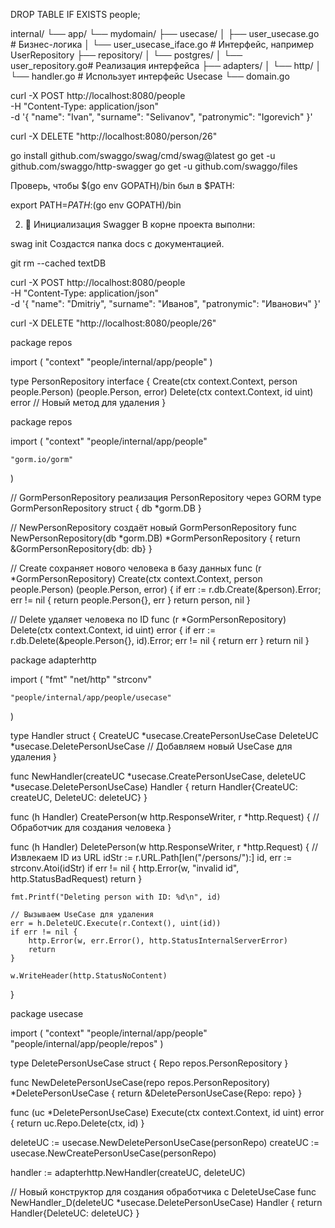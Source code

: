 
DROP TABLE IF EXISTS people;


internal/
└── app/
    └── mydomain/
        ├── usecase/
        │   ├── user_usecase.go        # Бизнес-логика
        │   └── user_usecase_iface.go  # Интерфейс, например UserRepository
        ├── repository/
        │   └── postgres/
        │       └── user_repository.go# Реализация интерфейса
        ├── adapters/
        │   └── http/
        │       └── handler.go         # Использует интерфейс Usecase
        └── domain.go


 curl -X POST http://localhost:8080/people \
  -H "Content-Type: application/json" \
  -d '{
    "name": "Ivan",
    "surname": "Selivanov",
    "patronymic": "Igorevich"
}'

curl -X DELETE "http://localhost:8080/person/26"





go install github.com/swaggo/swag/cmd/swag@latest
go get -u github.com/swaggo/http-swagger
go get -u github.com/swaggo/files

Проверь, чтобы $(go env GOPATH)/bin был в $PATH:


export PATH=$PATH:$(go env GOPATH)/bin

2. 📂 Инициализация Swagger
В корне проекта выполни:


swag init
Создастся папка docs с документацией.


git rm --cached textDB


curl -X POST http://localhost:8080/people \
  -H "Content-Type: application/json" \
  -d '{
    "name": "Dmitriy",
    "surname": "Иванов",
    "patronymic": "Иванович"
  }'

  curl -X DELETE "http://localhost:8080/people/26"


package repos

import (
	"context"
	"people/internal/app/people"
)

type PersonRepository interface {
	Create(ctx context.Context, person people.Person) (people.Person, error)
	Delete(ctx context.Context, id uint) error // Новый метод для удаления
}


package repos

import (
	"context"
	"people/internal/app/people"

	"gorm.io/gorm"
)

// GormPersonRepository реализация PersonRepository через GORM
type GormPersonRepository struct {
	db *gorm.DB
}

// NewPersonRepository создаёт новый GormPersonRepository
func NewPersonRepository(db *gorm.DB) *GormPersonRepository {
	return &GormPersonRepository{db: db}
}

// Create сохраняет нового человека в базу данных
func (r *GormPersonRepository) Create(ctx context.Context, person people.Person) (people.Person, error) {
	if err := r.db.Create(&person).Error; err != nil {
		return people.Person{}, err
	}
	return person, nil
}

// Delete удаляет человека по ID
func (r *GormPersonRepository) Delete(ctx context.Context, id uint) error {
	if err := r.db.Delete(&people.Person{}, id).Error; err != nil {
		return err
	}
	return nil
}


package adapterhttp

import (
	"fmt"
	"net/http"
	"strconv"

	"people/internal/app/people/usecase"
)

type Handler struct {
	CreateUC   *usecase.CreatePersonUseCase
	DeleteUC   *usecase.DeletePersonUseCase // Добавляем новый UseCase для удаления
}

func NewHandler(createUC *usecase.CreatePersonUseCase, deleteUC *usecase.DeletePersonUseCase) Handler {
	return Handler{CreateUC: createUC, DeleteUC: deleteUC}
}

func (h Handler) CreatePerson(w http.ResponseWriter, r *http.Request) {
	// Обработчик для создания человека
}

func (h Handler) DeletePerson(w http.ResponseWriter, r *http.Request) {
	// Извлекаем ID из URL
	idStr := r.URL.Path[len("/persons/"):]
	id, err := strconv.Atoi(idStr)
	if err != nil {
		http.Error(w, "invalid id", http.StatusBadRequest)
		return
	}

	fmt.Printf("Deleting person with ID: %d\n", id)

	// Вызываем UseCase для удаления
	err = h.DeleteUC.Execute(r.Context(), uint(id))
	if err != nil {
		http.Error(w, err.Error(), http.StatusInternalServerError)
		return
	}

	w.WriteHeader(http.StatusNoContent)
}


package usecase

import (
	"context"
	"people/internal/app/people"
	"people/internal/app/people/repos"
)

type DeletePersonUseCase struct {
	Repo repos.PersonRepository
}

func NewDeletePersonUseCase(repo repos.PersonRepository) *DeletePersonUseCase {
	return &DeletePersonUseCase{Repo: repo}
}

func (uc *DeletePersonUseCase) Execute(ctx context.Context, id uint) error {
	return uc.Repo.Delete(ctx, id)
}


deleteUC := usecase.NewDeletePersonUseCase(personRepo)
createUC := usecase.NewCreatePersonUseCase(personRepo)

handler := adapterhttp.NewHandler(createUC, deleteUC)




// Новый конструктор для создания обработчика с DeleteUseCase
func NewHandler_D(deleteUC *usecase.DeletePersonUseCase) Handler {
	return Handler{DeleteUC: deleteUC}
}



